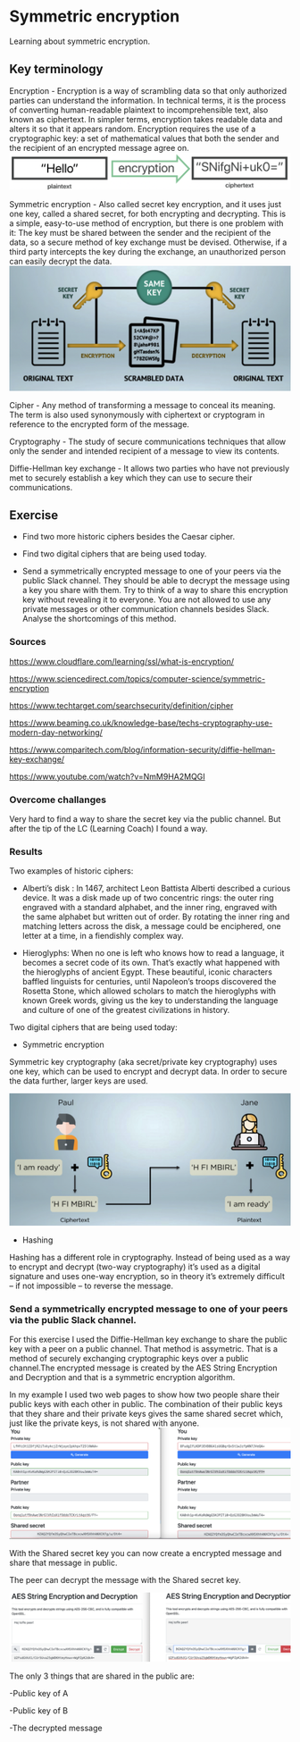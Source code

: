 # Symmetric encryption

Learning about symmetric encryption.

## Key terminology

Encryption - Encryption is a way of scrambling data so that only authorized parties can understand the information. In technical terms, it is the process of converting human-readable plaintext to incomprehensible text, also known as ciphertext. In simpler terms, encryption takes readable data and alters it so that it appears random. Encryption requires the use of a cryptographic key: a set of mathematical values that both the sender and the recipient of an encrypted message agree on.
![screenshot](../00_includes/sec3/sec4.png)

Symmetric encryption - Also called secret key encryption, and it uses just one key, called a shared secret, for both encrypting and decrypting. This is a simple, easy-to-use method of encryption, but there is one problem with it: The key must be shared between the sender and the recipient of the data, so a secure method of key exchange must be devised. Otherwise, if a third party intercepts the key during the exchange, an unauthorized person can easily decrypt the data.
![screenshot](../00_includes/sec3/sec44.png)


Cipher - Any method of transforming a message to conceal its meaning. The term is also used synonymously with ciphertext or cryptogram in reference to the encrypted form of the message.

Cryptography - The study of secure communications techniques that allow only the sender and intended recipient of a message to view its contents.


Diffie-Hellman key exchange - It allows two parties who have not previously met to securely establish a key which they can use to secure their communications.

## Exercise

- Find two more historic ciphers besides the Caesar cipher.

- Find two digital ciphers that are being used today.

- Send a symmetrically encrypted message to one of your peers via the public Slack channel. They should be able to decrypt the message using a key you share with them. Try to think of a way to share this encryption key without revealing it to everyone. 
You are not allowed to use any private messages or other communication channels besides Slack. Analyse the shortcomings of this method.


### Sources

https://www.cloudflare.com/learning/ssl/what-is-encryption/

https://www.sciencedirect.com/topics/computer-science/symmetric-encryption

https://www.techtarget.com/searchsecurity/definition/cipher

https://www.beaming.co.uk/knowledge-base/techs-cryptography-use-modern-day-networking/

https://www.comparitech.com/blog/information-security/diffie-hellman-key-exchange/

https://www.youtube.com/watch?v=NmM9HA2MQGI



### Overcome challanges
Very hard to find a way to share the secret key via the public channel. But after the tip of the LC (Learning Coach) I found a way.

### Results

Two examples of historic ciphers:

- Alberti’s disk
: In 1467, architect Leon Battista Alberti described a curious device. It was a disk made up of two concentric rings: the outer ring engraved with a standard alphabet, and the inner ring, engraved with the same alphabet but written out of order. By rotating the inner ring and matching letters across the disk, a message could be enciphered, one letter at a time, in a fiendishly complex way. 

-  Hieroglyphs: When no one is left who knows how to read a language, it becomes a secret code of its own. That’s exactly what happened with the hieroglyphs of ancient Egypt. These beautiful, iconic characters baffled linguists for centuries, until Napoleon’s troops discovered the Rosetta Stone, which allowed scholars to match the hieroglyphs with known Greek words, giving us the key to understanding the language and culture of one of the greatest civilizations in history.


Two digital ciphers that are being used today:

- Symmetric encryption

Symmetric key cryptography (aka secret/private key cryptography) uses one key, which can be used to encrypt and decrypt data. In order to secure the data further, larger keys are used.

![screenshot](../00_includes/sec3/sec444.png)


- Hashing

Hashing has a different role in cryptography. Instead of being used as a way to encrypt and decrypt (two-way cryptography) it’s used as a digital signature and uses one-way encryption, so in theory it’s extremely difficult – if not impossible – to reverse the message.




### Send a symmetrically encrypted message to one of your peers via the public Slack channel.




For this exercise I used the Diffie-Hellman key exchange to share the public key with a peer on a public channel. That method is assymetric. That is a method of securely exchanging cryptographic keys over a public channel.The encrypted message is created by the AES String Encryption and Decryption and that is a symmetric encryption algorithm. 

In my example I used two web pages to show how two people share their public keys with each other in public. The combination of their public keys that they share and their private keys gives the same shared secret which, just like the private keys, is not shared with anyone.
![screenshot](../00_includes/sec3/secb.png)

With the Shared secret key you can now create a encrypted message and share that message in public.

The peer can decrypt the message with the Shared secret key.

![screenshot](../00_includes/sec3/Schermafbeelding%202022-05-19%20om%2009.43.59.png)


The only 3 things that are shared in the public are:

-Public key of A

-Public key of B

-The decrypted message
